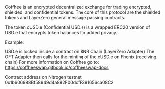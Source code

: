 Coffhee is an encrypted decentralized exchange for trading encrypted, shielded, and confidential tokens. The core of this protocol are the shielded tokens and LayerZero general message passing contracts.

The token cUSD.e (Confidential USD.e) is a wrapped ERC20 version of USD.e that encrypts token balances for added privacy.

Example:

USD.e is locked inside a contract on BNB Chain (LayerZero Adapter)
The OFT Adapter then calls for the minting of the cUSD.e on Fhenix (receiving chain)
For more information on Coffhee go to: https://coffheeswap.gitbook.io/coffheeswap-docs


Contract address on Nitrogen testnet 0x1b606988Bf58949d4a892F00dcfF391656ca08C2
